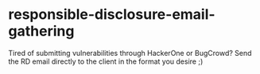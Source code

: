 # responsible-disclosure-email-gathering
Tired of submitting vulnerabilities through HackerOne or BugCrowd? Send the RD email directly to the client in the format you desire ;)
